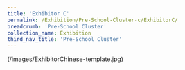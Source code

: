 ```yaml
---
title: 'Exhibitor C'
permalink: /Exhibition/Pre-School-Cluster-c/ExhibitorC/
breadcrumb: 'Pre-School Cluster'
collection_name: Exhibition
third_nav_title: 'Pre-School Cluster'
---
```

(/images/ExhibitorChinese-template.jpg)
<div style="margin-top:auto;margin-bottom:auto;text-align:center;">
</div>

